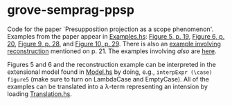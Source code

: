 # grove-semprag-ppsp

Code for the paper `Presupposition projection as a scope phenomenon'. Examples
from the paper appear in
[Examples.hs](https://github.com/juliangrove/semprag-ppsp/blob/main/src/Examples.hs):
[Figure 5,
p. 19](https://github.com/juliangrove/semprag-ppsp/blob/main/src/Examples.hs#L30-L34),
[Figure 6,
p. 20](https://github.com/juliangrove/semprag-ppsp/blob/main/src/Examples.hs#L36-L43),
[Figure 9,
p. 28](https://github.com/juliangrove/semprag-ppsp/blob/main/src/Examples.hs#L36-L43),
and [Figure 10,
p. 29](https://github.com/juliangrove/semprag-ppsp/blob/main/src/Examples.hs#L61-L67). There
is also an [example involving
reconstruction](https://github.com/juliangrove/semprag-ppsp/blob/main/src/Examples.hs#L45-L52)
mentioned on p. 21. The examples involving *also* are
[here](https://github.com/juliangrove/semprag-ppsp/blob/main/src/Examples.hs#L69-L78).

Figures 5 and 6 and the reconstruction example can be interpreted in the
extensional model found in
[Model.hs](https://github.com/juliangrove/semprag-ppsp/blob/main/src/Model.hs)
by doing, e.g., `interpExpr (\case) figure5` (make sure to turn on LambdaCase
and EmptyCase). All of the examples can be translated into a λ-term representing
an intension by loading
[Translation.hs](https://github.com/juliangrove/semprag-ppsp/blob/main/src/Translation.hs).
